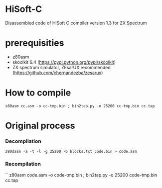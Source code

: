# HiSoft-C
Disassembled code of HiSoft C compiler version 1.3 for ZX Spectrum

# prerequisities

- z80asm
- skoolkit 6.4 (https://pypi.python.org/pypi/skoolkit)
- ZX spectrum simulator, ZEsarUX recommended (https://github.com/chernandezba/zesarux)

# How to compile

```
z80asm cc.asm -o cc-tmp.bin ; bin2tap.py -o 25200 cc-tmp.bin cc.tap
```

# Original process

### Decompilation

```
z80dasm -a -t -l -g 25200 -b blocks.txt code.bin > code.asm
```
### Recompilation
``
z80asm code.asm -o code-tmp.bin ; bin2tap.py -o 25200 code-tmp.bin cc.tap
```

